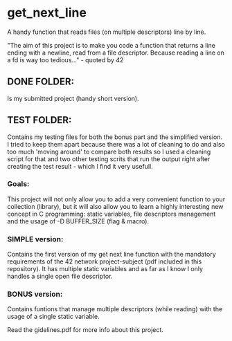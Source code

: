 # get_next_line
A handy function that reads files (on multiple descriptors) line by line.

"The aim of this project is to make you code a function that returns a line ending with a newline, read from a file descriptor. Because reading a line on a fd is way too tedious..." - quoted by 42

## DONE FOLDER:

Is my submitted project (handy short version).

## TEST FOLDER:

Contains my testing files for both the bonus part and the simplified version. I tried to keep them apart because there was a lot of cleaning to do and also too much 'moving around' to compare both results so I used a cleaning script for that and two other testing scrits that run the output right after creating the test result - which I find it very usefull.

### Goals: 

This project will not only allow you to add a very convenient function to your collection (library), but it will also allow you to learn a highly interesting new concept in C programming: static variables, file descriptors management and the usage of -D BUFFER_SIZE (flag & macro).

### SIMPLE version:

Contains the first version of my get next line function with the mandatory requirements of the 42 network project-subject (pdf included in this repository). It has multiple static variables and as far as I know I only handles a single open file descriptor. 

### BONUS version:

Contains funtions that manage multiple descriptors (while reading) with the usage of a single static variable.

Read the gidelines.pdf for more info about this project.

